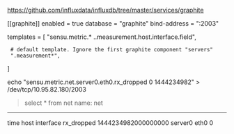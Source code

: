 https://github.com/influxdata/influxdb/tree/master/services/graphite



[[graphite]]
  enabled = true
  database = "graphite"
  bind-address = ":2003"

  templates = [
     "sensu.metric.* ..measurement.host.interface.field",

     # default template. Ignore the first graphite component "servers"
     ".measurement*",
  ]

echo "sensu.metric.net.server0.eth0.rx_dropped 0 1444234982" > /dev/tcp/10.95.82.180/2003


> select * from net
name: net
---------
time                    host    interface       rx_dropped
1444234982000000000     server0 eth0            0

